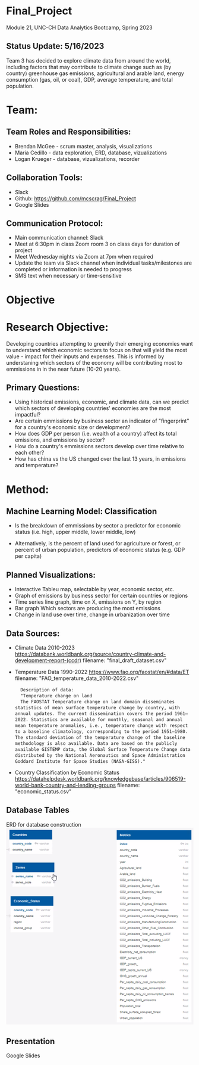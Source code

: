 # Final_Project
Module 21, UNC-CH Data Analytics Bootcamp, Spring 2023

## Status Update: 5/16/2023
Team 3 has decided to explore climate data from around the world, including factors that may contribute to climate change such as (by country) greenhouse gas emissions, agricultural and arable land, energy consumption (gas, oil, or coal), GDP, average temperature, and total population. 


# Team:

## Team Roles and Responsibilities: 
- Brendan McGee - scrum master, analysis, visualizations
- Maria Cedillo - data exploration, ERD, database, vizualizations
- Logan Krueger - database, vizualizations, recorder

## Collaboration Tools: 
- Slack
- Github: https://github.com/mcscrag/Final_Project
- Google Slides

## Communication Protocol: 
- Main communication channel: Slack
- Meet at 6:30pm in class Zoom room 3 on class days for duration of project
- Meet Wednesday nights via Zoom at 7pm when required
- Update the team via Slack channel when individual tasks/milestones are completed or information is needed to progress
- SMS text when necessary or time-sensitive


# Objective

# Research Objective:
Developing countries attempting to greenify their emerging economies want to understand which economic sectors to focus on that will yield the most value - impact for their inputs and expenses. This is informed by understaning which sectors of the economy will be contributing most to emmissions in in the near future (10-20 years). 

## Primary Questions:
- Using historical emissions, economic, and climate data, can we predict which sectors of developing countries' economies are the most impactful? 
- Are certain emmissions by business sector an indicator of "fingerprint" for a country's economic size or development?  
- How does GDP per person (i.e. wealth of a country) affect its total emissions, and emissions by sector?
- How do a country's emmissions sectors develop over time relative to each other?
- How has china vs the US changed over the last 13 years, in emissions and temperature? 


# Method:

## Machine Learning Model: Classification
- Is the breakdown of emmissions by sector a predictor for economic status (i.e. high, upper middle, lower middle, low)

- Alternatively, is the percent of land used for agriculture or forest, or percent of urban population, predictors of economic status (e.g. GDP per capita)

## Planned Visualizations:
- Interactive Tableu map, selectable by year, economic sector, etc. 
- Graph of emissions by business sector for certain countries or regions
- Time series line graph, time on X, emissions on Y, by region
- Bar graph Which sectors are producing the most emissions
- Change in land use over time, change in urbanization over time

## Data Sources: 
- Climate Data 2010-2023
    https://databank.worldbank.org/source/country-climate-and-development-report-(ccdr)
    filename: "final_draft_dataset.csv"

- Temperature Data 1990-2022
    https://www.fao.org/faostat/en/#data/ET
    filename: "FAO_temperature_data_2010-2022.csv"

        Description of data:
        "Temperature change on land
        The FAOSTAT Temperature change on land domain disseminates statistics of mean surface temperature change by country, with annual updates. The current dissemination covers the period 1961–2022. Statistics are available for monthly, seasonal and annual mean temperature anomalies, i.e., temperature change with respect to a baseline climatology, corresponding to the period 1951–1980. The standard deviation of the temperature change of the baseline methodology is also available. Data are based on the publicly available GISTEMP data, the Global Surface Temperature Change data distributed by the National Aeronautics and Space Administration Goddard Institute for Space Studies (NASA-GISS)."

- Country Classification by Economic Status 
    https://datahelpdesk.worldbank.org/knowledgebase/articles/906519-world-bank-country-and-lending-groups
    filename: "economic_status.csv"

## Database Tables
ERD for database construction
    ![ERD](/ERD.png)

## Presentation
Google Slides